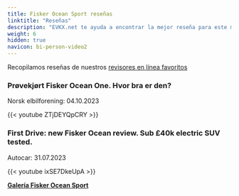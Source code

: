 ```yaml
---
title: Fisker Ocean Sport reseñas
linktitle: "Reseñas"
description: "EVKX.net te ayuda a encontrar la mejor reseña para este modelo."
weight: 6
hidden: true
navicon: bi-person-video2
---
```

Recopilamos reseñas de nuestros [revisores en línea favoritos](../../../../../guides/evreviewers/)

<div class="container text-center shadow p-2 pe-4 mb-5 bg-body-tertiary rounded border">
<h3>Prøvekjørt Fisker Ocean One. Hvor bra er den?</h3>
<p>Norsk elbilforening: 04.10.2023</p>

{{< youtube ZTjDEYQpCRY >}}

</div>
<div class="container text-center shadow p-2 pe-4 mb-5 bg-body-tertiary rounded border">
<h3>First Drive: new Fisker Ocean review. Sub £40k electric SUV tested.</h3>
<p>Autocar: 31.07.2023</p>

{{< youtube ixSE7DkeUpA >}}

</div>
<div class="mt-3 mb-3">
<a href="../gallery/" class="text-decoration-none text-black">
<strong><i class="bi-arrow-left"></i>Galería  </strong>
</a>
<a href="../" class="text-decoration-none text-black float-end">
<strong>Fisker Ocean Sport <i class="bi-arrow-right"></i></strong>
</a>
</div>
